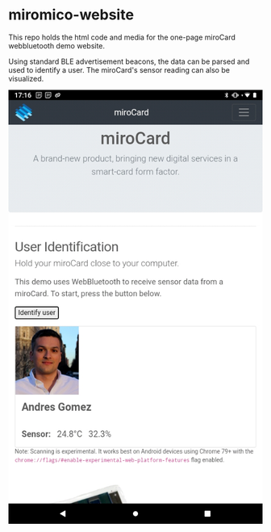 # miromico-website

This repo holds the html code and media for the one-page miroCard webbluetooth demo website.

Using standard BLE advertisement beacons, the data can be parsed and used to identify a user. The miroCard's sensor reading can also be visualized.

![WebBluetooth](mirocard-webid.jpg)